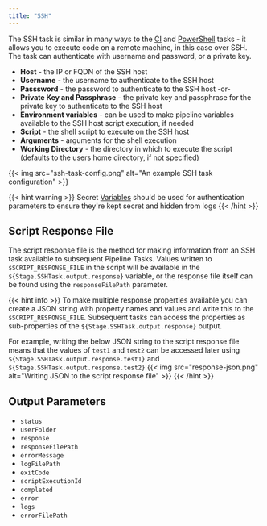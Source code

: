 ```yaml
---
title: "SSH"
---
```

The SSH task is similar in many ways to the [CI]() and [PowerShell]() tasks - it allows you to execute code on a remote machine, in this case over SSH. The task can authenticate with username and password, or a private key.

* **Host** - the IP or FQDN of the SSH host
* **Username** - the username to authenticate to the SSH host 
* **Passsword** - the password to authenticate to the SSH host -or-
* **Private Key and Passphrase** - the private key and passphrase for the private key to authenticate to the SSH host
* **Environment variables** - can be used to make pipeline variables available to the SSH host script execution, if needed
* **Script** - the shell script to execute on the SSH host
* **Arguments** - arguments for the shell execution
* **Working Directory** - the directory in which to execute the script (defaults to the users home directory, if not specified)

{{< img src="ssh-task-config.png" alt="An example SSH task configuration" >}}

{{< hint warning >}}
Secret [Variables](/Configure/Variables) should be used for authentication parameters to ensure they're kept secret and hidden from logs
{{< /hint >}}

## Script Response File
The script response file is the method for making information from an SSH task available to subsequent Pipeline Tasks. Values written to `$SCRIPT_RESPONSE_FILE` in the script will be available in the `${Stage.SSHTask.output.response}` variable, or the response file itself can be found using the `responseFilePath` parameter.

{{< hint info >}}
To make multiple response properties available you can create a JSON string with property names and values and write this to the `$SCRIPT_RESPONSE_FILE`. Subsequent tasks can access the properties as sub-properties of the `${Stage.SSHTask.output.response}` output.

For example, writing the below JSON string to the script response file means that the values of `test1` and `test2` can be accessed later using `${Stage.SSHTask.output.response.test1}` and `${Stage.SSHTask.output.response.test2}`
{{< img src="response-json.png" alt="Writing JSON to the script response file" >}}
{{< /hint >}}
## Output Parameters
* `status`
* `userFolder`
* `response`
* `responseFilePath`
* `errorMessage`
* `logFilePath`
* `exitCode`
* `scriptExecutionId`
* `completed`
* `error`
* `logs`
* `errorFilePath`